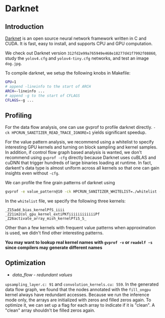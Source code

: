 # Darknet

## Introduction

[Darknet](https://github.com/AlexeyAB/darknet) is an open source neural network framework written in C and CUDA. It is fast, easy to install, and supports CPU and GPU computation.

We check out Darknet version `312fd2e99a765949e468e18277d41f7992f08860`, study the `yolov4.cfg` and `yolov4-tiny.cfg` networks, and test an image `dog.jpg`.

To compile darknet, we setup the following knobs in Makefile:

```bash
GPU=1
# append -lineinfo to the start of ARCH
ARCH=-lineinfo ...
# append -g to the start of CFLAGS
CFLAGS=-g ...
```

## Profiling

For the data flow analysis, one can use gvprof to profile darknet directly. `-ck HPCRUN_SANITIZER_READ_TRACE_IGNORE=1` yields significant speedup.

For the value pattern analysis, we recommend using a whitelist to specify interesting GPU kernels and turning on block sampling and kernel samples.
In addition, if control flow graph based analysis is wanted, we don't recommend using `gvprof -cfg` directly because Darknet uses cuBLAS and cuDNN that trigger hundreds of large binaries loading at runtime.
In fact, darkent's data type is almost uniform across all kernels so that one can gain insights even without `-cfg`.

We can profile the fine grain patterns of darknet using

```bash
gvprof -e value_pattern@10 -ck HPCRUN_SANITIZER_WHITELIST=./whitelist -ck HPCRUN_SANITIZER_KERNEL_SAMPLING_FREQUENCY=20
```

In the `whitelist` file, we specify the following three kernels:

```
_Z15add_bias_kernelPfS_iiii
_Z21im2col_gpu_kernel_extiPKfiiiiiiiiiiiiPf
_Z26activate_array_mish_kernelPfiS_S_      
```

Other than a few kernels with frequent value patterns when approximation is used, we didn't find other interesting patterns.

**You may want to lookup real kernel names with `gvprof -v` or `readelf -s` since compilers may generate different names**

## Optimization

- *data_flow* - *redundant values*

`upsampling_layer.c: 91` and `convolution_kernels.cu: 559`. In the generated data flow graph, we found that the nodes annotated with the `fill_ongpu` kernel always have redundant accesses.
Because we run the inference mode only, the arrays are initialized with zeros and filled zeros again.
To optimize it, we can set up a flag for each array to indicate if it is "clean". A "clean" array shouldn't be filled zeros again.